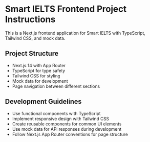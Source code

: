 # Smart IELTS Frontend Project Instructions

This is a Next.js frontend application for Smart IELTS with TypeScript, Tailwind CSS, and mock data.

## Project Structure

- Next.js 14 with App Router
- TypeScript for type safety
- Tailwind CSS for styling
- Mock data for development
- Page navigation between different sections

## Development Guidelines

- Use functional components with TypeScript
- Implement responsive design with Tailwind CSS
- Create reusable components for common UI elements
- Use mock data for API responses during development
- Follow Next.js App Router conventions for page structure
